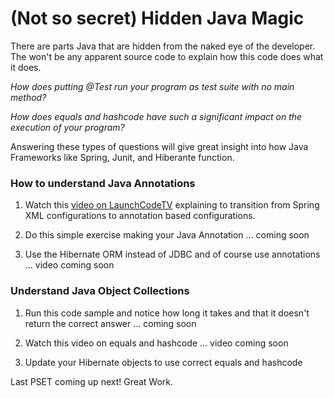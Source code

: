 (Not so secret) Hidden Java Magic
=========================================

There are parts Java that are hidden from the naked eye of the developer.  The won't be any apparent source code to explain how this code does what it does.  

*How does putting @Test run your program as test suite with no main method?*

*How does equals and hashcode have such a significant impact on the execution of your program?*

Answering these types of questions will give great insight into how Java Frameworks like Spring, Junit, and Hiberante function.

### How to understand Java Annotations

1)  Watch this [video on LaunchCodeTV](http://tv.launchcode.us/#/videos/java_spring_annotations?lesson=Java) explaining to transition from Spring XML configurations to annotation based configurations.

2)  Do this simple exercise making your Java Annotation ... coming soon

3)  Use the Hibernate ORM instead of JDBC and of course use annotations ... video coming soon

### Understand Java Object Collections

1)  Run this code sample and notice how long it takes and that it doesn't return the correct answer ... coming soon

2)  Watch this video on equals and hashcode ... video coming soon

3)  Update your Hibernate objects to use correct equals and hashcode

Last PSET coming up next!  Great Work.
